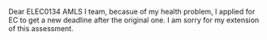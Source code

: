 Dear ELEC0134 AMLS I team, becasue of my health problem, I applied for EC to get a new deadline after the original one. I am sorry for my extension of this assessment.
